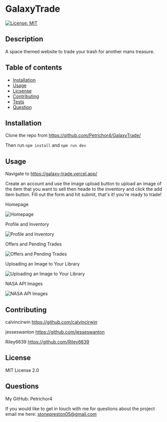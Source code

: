 
  # GalaxyTrade
  [![License: MIT](https://img.shields.io/badge/License-MIT-yellow.svg)](https://opensource.org/licenses/MIT)
  
  ## Description

  A space themed website to trade your trash for another mans treasure.
  ## Table of contents

  * [Installation](#installation)
  * [Usage](#usage)
  * [Licsense](#license)
  * [Contributing](#contributing)
  * [Tests](#tests)
  * [Question](#questions)
    
  ## Installation

 Clone the repo from https://github.com/Petrichor4/GalaxyTrade/

 Then run ```npm install``` and ```npm run dev```
  
 ## Usage

Navigate to https://galaxy-trade.vercel.app/

Create an account and use the image upload button to upload an image of the item that you want to sell then heade to the inventory and click the add item button. Fill out the form and hit submit, that's it! you're ready to trade!

Homepage

![Homepage](https://github.com/Petrichor4/GalaxyTrade/blob/main/galaxy-trade/public/GT6.PNG)

Profile and Inventory

![Profile and Inventory](https://github.com/Petrichor4/GalaxyTrade/blob/main/galaxy-trade/public/GT7.PNG)

Offers and Pending Trades

![Offers and Pending Trades](https://github.com/Petrichor4/GalaxyTrade/blob/main/galaxy-trade/public/GT8.PNG)

Uploading an Image to Your Library

![Uploading an Image to Your Library](https://github.com/Petrichor4/GalaxyTrade/blob/main/galaxy-trade/public/GT9.PNG)

NASA API Images

![NASA API Images](https://github.com/Petrichor4/GalaxyTrade/blob/main/galaxy-trade/public/GT10.PNG)

  
  ## Contributing

  calvincirwin https://github.com/calvincirwin 
  
  jesseswanton https://github.com/jesseswanton 
  
  Riley6639 https://github.com/Riley6639
  
  
  ## License

  MIT License 2.0

  ## Questions

  My GitHub:
  Petrichor4

  If you would like to get in touch with me for questions about the project email me here:
  stonepreston05@gmail.com
